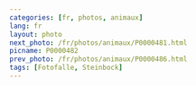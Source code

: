 ```yaml
---
categories: [fr, photos, animaux]
lang: fr
layout: photo
next_photo: /fr/photos/animaux/P0000481.html
picname: P0000482
prev_photo: /fr/photos/animaux/P0000486.html
tags: [Fotofalle, Steinbock]
---
```

